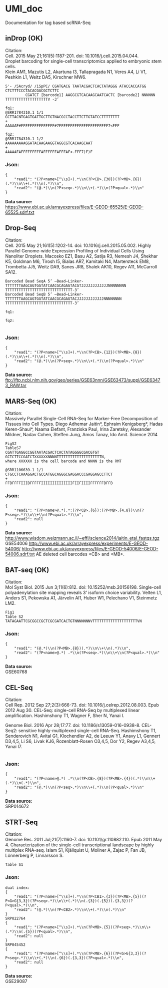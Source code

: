 # UMI_doc
Documentation for tag based scRNA-Seq


## inDrop (OK)
Citation:<br/>
Cell. 2015 May 21;161(5):1187-201. doi: 10.1016/j.cell.2015.04.044.<br/>
Droplet barcoding for single-cell transcriptomics applied to embryonic stem cells.<br/>
Klein AM1, Mazutis L2, Akartuna I3, Tallapragada N1, Veres A4, Li V1, Peshkin L1, Weitz DA5, Kirschner MW6.<br/>
```
5'- /5Acryd/ /iSpPC/ CGATGACG TAATACGACTCACTATAGGG ATACCACCATGG CTCTTTCCCTACACGACGCTCTTC
         CGATCT [barcode1] AAGGCGTCACAAGCAATCACTC [barcode2] NNNNNN TTTTTTTTTTTTTTTTTTTV -3’
         
fq1:
@SRR1784310.1 1/1
GCTTACNTGAGTGATTGCTTGTNACGCCTACCTTCTTGTATCCTTTTTTTT
+
AAAAAF#FFFFFFFFFFFFFFF#7FFFFFFFFFFFFFFFFFFFFFF7<FFF

fq2:
@SRR1784310.1 1/2
AAAAAAAAAGGATACAAGAAGGTAGGCGTCACAAGCAAT
+
AAAAAFAFFFFFFFFFAFFFFFFAFFFAF<.FFF7)F)F
```
### Json:
```
{
    "read1": "(?P<name>[^\\s]+).*\\n(?P<CB>.{30})(?P<MB>.{6})(.*)\\n\\+(.*)\\n(.*)\\n",
    "read2": "(@.*)\\n(?P<seq>.*)\\n\\+(.*)\\n(?P<qual>.*)\\n"
}
```
<b>Data source:</b><br/>
https://www.ebi.ac.uk/arrayexpress/files/E-GEOD-65525/E-GEOD-65525.sdrf.txt<br/>


## Drop-Seq
Citation:<br/>
Cell. 2015 May 21;161(5):1202-14. doi: 10.1016/j.cell.2015.05.002.
Highly Parallel Genome-wide Expression Profiling of Individual Cells Using Nanoliter Droplets.
Macosko EZ1, Basu A2, Satija R3, Nemesh J4, Shekhar K5, Goldman M6, Tirosh I5, Bialas AR7, Kamitaki N4, Martersteck EM8, Trombetta JJ5, Weitz DA9, Sanes JR8, Shalek AK10, Regev A11, McCarroll SA12.
```
Barcoded Bead SeqA 5’ –Bead–Linker-TTTTTTTAAGCAGTGGTATCAACGCAGAGTACGTJJJJJJJJJJJJNNNNNNNN
TTTTTTTTTTTTTTTTTTTTTTTTTTTTTT-3’
Barcoded Bead SeqB 5’ –Bead–Linker-TTTTTTTAAGCAGTGGTATCAACGCAGAGTACJJJJJJJJJJJJNNNNNNNN
TTTTTTTTTTTTTTTTTTTTTTTTTTTTTT-3’

fq1:

fq2:


```
### Json:
```
{
    "read1": "(?P<name>[^\\s]+).*\\n(?P<CB>.{12})(?P<MB>.{8})(.*)\\n\\+(.*)\\n(.*)\\n",
    "read2": "(@.*)\\n(?P<seq>.*)\\n\\+(.*)\\n(?P<qual>.*)\\n"
}
```
<b>Data source:</b><br/>
ftp://ftp.ncbi.nlm.nih.gov/geo/series/GSE63nnn/GSE63473/suppl/GSE63473_RAW.tar


## MARS-Seq (OK)
Citation:<br/>
Massively Parallel Single-Cell RNA-Seq for Marker-Free Decomposition of Tissues into Cell Types. Diego Adhemar Jaitin*, Ephraim Kenigsberg*, Hadas Keren-Shaul*, Naama Elefant, Franziska Paul, Irina Zaretsky, Alexander Mildner, Nadav Cohen, Steffen Jung, Amos Tanay, Ido Amit. Science 2014
```
FigS2
TableS7
CGATTGAGGCCGGTAATACGACTCACTATAGGGGCGACGTGT
GCTCTTCCGATCTXXXXXXNNNNTTTTTTTTTTTTTTTTTTTTN,
where XXXXXX is the cell barcode and NNNN is the RMT

@SRR1106639.1 1/1
CTGCCTCAAAGGACTGCCATGGCAGGGCGAGGACCCGAGGAGCCTTCT
+
FFBFFFFIIIBFFFFFIIIIIIIIIIIIIIFIIFIIIIFFFFFFBFFB
```
### Json:
```
{
    "read1": "(?P<name>@.*).*:(?P<CB>.{6}):(?P<MB>.{4,8})\\n(?P<seq>.*)\\n\\+\\n(?P<qual>.*)\\n",
    "read2": null
}
```
<b>Data source:</b><br/>
http://www.wisdom.weizmann.ac.il/~effi/science2014/jaitin_etal_fastqs.tgz
GSE54006
http://www.ebi.ac.uk/arrayexpress/experiments/E-GEOD-54006/
http://www.ebi.ac.uk/arrayexpress/files/E-GEOD-54006/E-GEOD-54006.sdrf.txt
AE deleted cell barcodes \<CB\> and \<MB\>.


## BAT-seq (OK)
Citation:<br/>
Mol Syst Biol. 2015 Jun 3;11(6):812. doi: 10.15252/msb.20156198.
Single-cell polyadenylation site mapping reveals 3' isoform choice variability.
Velten L1, Anders S1, Pekowska A1, Järvelin AI1, Huber W1, Pelechano V1, Steinmetz LM2.
```
Fig1
Table S2
TATAGAATTCGCGGCCGCTCGCGATCACTGTNNNNNNNVTTTTTTTTTTTTTTTTTTTTVN

```
### Json:
```
{
    "read1": "(@.*)\\n(?P<MB>.{8})(.*)\\n\\+\\n(.*)\\n",
    "read2": "(?P<name>@.*) .*\\n(?P<seq>.*)\\n\\+\\n(?P<qual>.*)\\n"
}
```
<b>Data source:</b><br/>
GSE60768


## CEL-Seq
Citation:<br/>
Cell Rep. 2012 Sep 27;2(3):666-73. doi: 10.1016/j.celrep.2012.08.003. Epub 2012 Aug 30.
CEL-Seq: single-cell RNA-Seq by multiplexed linear amplification.
Hashimshony T1, Wagner F, Sher N, Yanai I.

Genome Biol. 2016 Apr 28;17:77. doi: 10.1186/s13059-016-0938-8.
CEL-Seq2: sensitive highly-multiplexed single-cell RNA-Seq.
Hashimshony T1, Senderovich N1, Avital G1, Klochendler A2, de Leeuw Y1, Anavy L1, Gennert D3,4,5, Li S6, Livak KJ6, Rozenblatt-Rosen O3,4,5, Dor Y2, Regev A3,4,5, Yanai I7.
```

```
### Json:
```
{
    "read1": "(?P<name>@.*) .*\\n(?P<CB>.{8})(?P<MB>.{4})(.*)\\n\\+(.*)\\n(.*)\\n",
    "read2": "(@.*)\\n(?P<seq>.*)\\n\\+(.*)\\n(?P<qual>.*)\\n"
}
```
<b>Data source:</b><br/>
SRP014672


## STRT-Seq
Citation:<br/>
Genome Res. 2011 Jul;21(7):1160-7. doi: 10.1101/gr.110882.110. Epub 2011 May 4.
Characterization of the single-cell transcriptional landscape by highly multiplex RNA-seq.
Islam S1, Kjällquist U, Moliner A, Zajac P, Fan JB, Lönnerberg P, Linnarsson S.
```
Table S1

```
### Json:
```
dual index:
{
    "read1": "(?P<name>[^\\s]+).*\\n(?P<CB1>.{3})(?P<MB>.{5})(?P<G>G{3,3})(?P<seq>.*)\\n\\+(.*)\\n(.{3})(.{5})(.{3,3})(?P<qual>.*)\\n",
    "read2": "(@.*)\\n(?P<CB2>.*)\\n\\+(.*)\\n(.*)\\n"
}
SRP022764
{
    "read1": "(?P<name>[^\\s]+).*\\n(?P<MB>.{5})(?P<seq>.*)\\n\\+(.*)\\n(.{5})(?P<qual>.*)\\n",
    "read2": null
}
SRP045452
{
    "read1": "(?P<name>[^\\s]+).*\\n(?P<MB>.{6})(?P<G>G{3,3})(?P<seq>.*)\\n\\+(.*)\\n(.{6})(.{3,3})(?P<qual>.*)\\n",
    "read2": null
}
```
<b>Data source:</b><br/>
GSE29087

